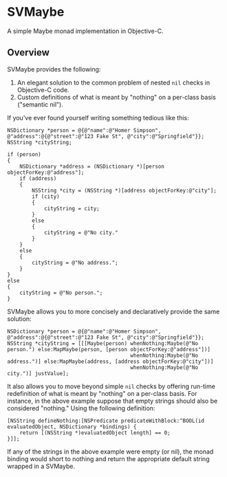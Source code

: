 SVMaybe
=======

A simple Maybe monad implementation in Objective-C.

Overview
--------

SVMaybe provides the following:

1. An elegant solution to the common problem of nested ```nil``` checks in Objective-C code.
2. Custom definitions of what is meant by "nothing" on a per-class basis ("semantic nil").

If you've ever found yourself writing something tedious like this:

    NSDictionary *person = @{@"name":@"Homer Simpson", @"address":@{@"street":@"123 Fake St", @"city":@"Springfield"}};
    NSString *cityString;
    
    if (person)
    {
        NSDictionary *address = (NSDictionary *)[person objectForKey:@"address"];
        if (address)
        {
            NSString *city = (NSString *)[address objectForKey:@"city"];
            if (city)
            {
                cityString = city;
            }
            else
            {
                cityString = @"No city."
            }
        }
        else
        {
            cityString = @"No address.";
        }
    }
    else
    {
        cityString = @"No person.";
    }
    
SVMaybe allows you to more concisely and declaratively provide the same solution:

    NSDictionary *person = @{@"name":@"Homer Simpson", @"address":@{@"street":@"123 Fake St", @"city":@"Springfield"}};
    NSString *cityString = [[[Maybe(person) whenNothing:Maybe(@"No person.") else:MapMaybe(person, [person objectForKey:@"address"])]
                                            whenNothing:Maybe(@"No address.")] else:MapMaybe(address, [address objectForKey:@"city"])]
                                            whenNothing:Maybe(@"No city.")] justValue];

It also allows you to move beyond simple ```nil``` checks by offering run-time redefinition of what is meant by "nothing" on a per-class basis. For instance, in the above example suppose that empty strings should also be considered "nothing." Using the following definition:

    [NSString defineNothing:[NSPredicate predicateWithBlock:^BOOL(id evaluatedObject, NSDictionary *bindings) {
        return [(NSString *)evaluatedObject length] == 0;
    }]];

If any of the strings in the above example were empty (or nil), the monad binding would short to nothing and return the appropriate default string wrapped in a SVMaybe.
